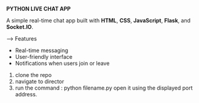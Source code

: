 **PYTHON LIVE CHAT APP**



A simple real-time chat app built with **HTML**, **CSS**, **JavaScript**, **Flask**, and **Socket.IO**.

--> Features

- Real-time messaging
- User-friendly interface
- Notifications when users join or leave

1. clone the repo
2. navigate to director
3. run the command : python filename.py
open it using the displayed port address.

